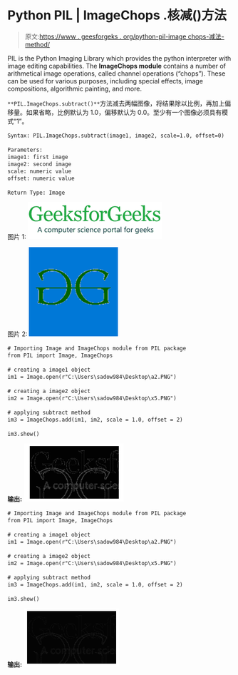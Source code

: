 # Python PIL | ImageChops .核减()方法

> 原文:[https://www . geesforgeks . org/python-pil-image chops-减法-method/](https://www.geeksforgeeks.org/python-pil-imagechops-subtract-method/)

PIL is the Python Imaging Library which provides the python interpreter with image editing capabilities. The **ImageChops module** contains a number of arithmetical image operations, called channel operations (“chops”). These can be used for various purposes, including special effects, image compositions, algorithmic painting, and more.

`**PIL.ImageChops.subtract()**`方法减去两幅图像，将结果除以比例，再加上偏移量。如果省略，比例默认为 1.0，偏移默认为 0.0。至少有一个图像必须具有模式“1”。

```
Syntax: PIL.ImageChops.subtract(image1, image2, scale=1.0, offset=0)

Parameters:
image1: first image
image2: second image
scale: numeric value
offset: numeric value

Return Type: Image

```

图片 1:
![](img/4d1bd5c364d9eec579f058fc615f2263.png)

图片 2:
![](img/6cee4d89707d2caba1b2fcf8a0f8b8c9.png)

```
# Importing Image and ImageChops module from PIL package  
from PIL import Image, ImageChops 

# creating a image1 object 
im1 = Image.open(r"C:\Users\sadow984\Desktop\a2.PNG") 

# creating a image2 object 
im2 = Image.open(r"C:\Users\sadow984\Desktop\x5.PNG") 

# applying subtract method 
im3 = ImageChops.add(im1, im2, scale = 1.0, offset = 2) 

im3.show() 
```

**输出:**
![](img/da8086c2c66faaa839da99ca52369008.png)

```
# Importing Image and ImageChops module from PIL package  
from PIL import Image, ImageChops 

# creating a image1 object 
im1 = Image.open(r"C:\Users\sadow984\Desktop\a2.PNG") 

# creating a image2 object 
im2 = Image.open(r"C:\Users\sadow984\Desktop\x5.PNG") 

# applying subtract method 
im3 = ImageChops.add(im1, im2, scale = 1.0, offset = 2) 

im3.show() 
```

**输出:**
![](img/0a69d41e08ce33c51745519739503326.png)